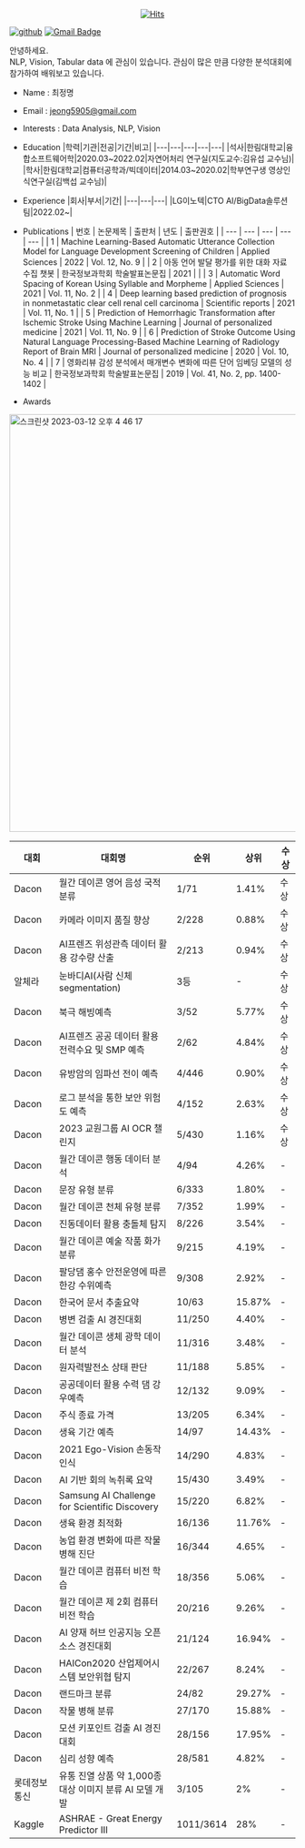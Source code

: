 <div align=center>
  
[![Hits](https://hits.seeyoufarm.com/api/count/incr/badge.svg?url=https%3A%2F%2Fgithub.com%2Fjeongmyeong)](https://github.com/jeongmyeong)

</div>

[![github](http://img.shields.io/badge/-Tech%20blog-black?style=flat-square&logo=github&link=https://github.com/jeongmyeong)](https://github.com/jeongmyeong) 
[![Gmail Badge](https://img.shields.io/badge/-Gmail-d14836?style=flat-square&logo=Gmail&logoColor=white&link=mailto:jeong5905@gmail.com)](mailto:jeong5905@gmail.com)
</div>


안녕하세요.  
NLP, Vision, Tabular data 에 관심이 있습니다. 
관심이 많은 만큼 다양한 분석대회에 참가하여 배워보고 있습니다.



- Name : 최정명  
- Email : jeong5905@gmail.com  
- Interests : Data Analysis, NLP, Vision
- Education
  |학력|기관|전공|기간|비고|
  |---|---|---|---|---|
  |석사|한림대학교|융합소프트웨어학|2020.03~2022.02|자연어처리 연구실(지도교수:김유섭 교수님)|
  |학사|한림대학교|컴퓨터공학과/빅데이터|2014.03~2020.02|학부연구생 영상인식연구실(김백섭 교수님)|

- Experience
  |회사|부서|기간|
  |---|---|---|
  |LG이노텍|CTO AI/BigData솔루션팀|2022.02~|
- Publications
  | 번호 | 논문제목 | 출판처 | 년도 | 출판권호 |
  | --- | --- | --- | --- | --- |
  | 1 | Machine Learning-Based Automatic Utterance Collection Model for Language Development Screening of Children | Applied Sciences | 2022 | Vol. 12, No. 9 |
  | 2 | 아동 언어 발달 평가를 위한 대화 자료 수집 챗봇 | 한국정보과학회 학술발표논문집 | 2021 | |
  | 3 | Automatic Word Spacing of Korean Using Syllable and Morpheme | Applied Sciences | 2021 | Vol. 11, No. 2 |
  | 4 | Deep learning based prediction of prognosis in nonmetastatic clear cell renal cell carcinoma | Scientific reports | 2021 | Vol. 11, No. 1 |
  | 5 | Prediction of Hemorrhagic Transformation after Ischemic Stroke Using Machine Learning | Journal of personalized medicine | 2021 | Vol. 11, No. 9 |
  | 6 | Prediction of Stroke Outcome Using Natural Language Processing-Based Machine Learning of Radiology Report of Brain MRI | Journal of personalized medicine | 2020 | Vol. 10, No. 4 |
  | 7 | 영화리뷰 감성 분석에서 매개변수 변화에 따른 단어 임베딩 모델의 성능 비교 | 한국정보과학회 학술발표논문집 | 2019 | Vol. 41, No. 2, pp. 1400-1402 |

- Awards
<img width="734" alt="스크린샷 2023-03-12 오후 4 46 17" src="https://user-images.githubusercontent.com/44393016/224531325-b146a8af-610e-4458-bbb7-6ec94f9dcd50.png">  

  |대회|대회명|순위|상위|수상|
  |---|------|----|----|---|
  |Dacon|월간 데이콘 영어 음성 국적 분류|1/71|1.41%|수상|
  |Dacon|카메라 이미지 품질 향상|2/228|0.88%|수상|
  |Dacon|AI프렌즈 위성관측 데이터 활용 강수량 산출|2/213|0.94%|수상|
  |알체라|눈바디AI(사람 신체 segmentation)|3등|-|수상|
  |Dacon|북극 해빙예측|3/52|5.77%|수상|
  |Dacon|AI프렌즈 공공 데이터 활용 전력수요 및 SMP 예측|2/62|4.84%|수상|
  |Dacon|유방암의 임파선 전이 예측|4/446|0.90%|수상|
  |Dacon|로그 분석을 통한 보안 위험도 예측|4/152|2.63%|수상|
  |Dacon|2023 교원그룹 AI OCR 챌린지|5/430|1.16%|수상|
  |Dacon|월간 데이콘 행동 데이터 분석|4/94|4.26%|-|
  |Dacon|문장 유형 분류|6/333|1.80%|-|
  |Dacon|월간 데이콘 천체 유형 분류|7/352|1.99%|-|
  |Dacon|진동데이터 활용 충돌체 탐지|8/226|3.54%|-|
  |Dacon|월간 데이콘 예술 작품 화가 분류|9/215|4.19%|-|
  |Dacon|팔당댐 홍수 안전운영에 따른 한강 수위예측|9/308|2.92%|-|
  |Dacon|한국어 문서 추출요약|10/63|15.87%|-|
  |Dacon|병변 검출 AI 경진대회|11/250|4.40%|-|
  |Dacon|월간 데이콘 생체 광학 데이터 분석|11/316|3.48%|-|
  |Dacon|원자력발전소 상태 판단 |11/188|5.85%|-|
  |Dacon|공공데이터 활용 수력 댐 강우예측|12/132|9.09%|-|
  |Dacon|주식 종료 가격|13/205|6.34%|-|
  |Dacon|생육 기간 예측|14/97|14.43%|-|
  |Dacon|2021 Ego-Vision 손동작 인식|14/290|4.83%|-|
  |Dacon|AI 기반 회의 녹취록 요약|15/430|3.49%|-|
  |Dacon|Samsung AI Challenge for Scientific Discovery|15/220|6.82%|-|
  |Dacon|생육 환경 최적화|16/136|11.76%|-|
  |Dacon|농업 환경 변화에 따른 작물 병해 진단|16/344|4.65%|-|
  |Dacon|월간 데이콘 컴퓨터 비전 학습|18/356|5.06%|-|
  |Dacon|월간 데이콘 제 2회 컴퓨터 비전 학습|20/216|9.26%|-|
  |Dacon|AI 양재 허브 인공지능 오픈소스 경진대회|21/124|16.94%|-|
  |Dacon|HAICon2020 산업제어시스템 보안위협 탐지|22/267|8.24%|-|
  |Dacon|랜드마크 분류|24/82|29.27%|-|
  |Dacon|작물 병해 분류|27/170|15.88%|-|
  |Dacon|모션 키포인트 검출 AI 경진대회|28/156|17.95%|-|
  |Dacon|심리 성향 예측|28/581|4.82%|-|
  |롯데정보통신|유통 진열 상품 약 1,000종 대상 이미지 분류 AI 모델 개발|3/105|2%|-|
  |Kaggle|ASHRAE - Great Energy Predictor III|1011/3614|28%|-|
